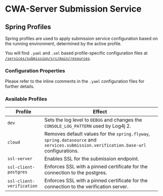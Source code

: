 # CWA-Server Submission Service

## Spring Profiles

Spring profiles are used to apply submission service configuration based on the running environment, determined by the active profile.

You will find `.yaml` and `.xml` based profile-specific configuration files at [`/services/submission/src/main/resources`](/services/submission/src/main/resources).

### Configuration Properties

Please refer to the inline comments in the `.yaml` configuration files for further details.

### Available Profiles

Profile                   | Effect
--------------------------|-------------
`dev`                     | Sets the log level to `DEBUG` and changes the `CONSOLE_LOG_PATTERN` used by Log4j 2.
`cloud`                   | Removes default values for the `spring.flyway`, `spring.datasource` and `services.submission.verification.base-url` configurations.
`ssl-server`              | Enables SSL for the submission endpoint.
`ssl-client-postgres`     | Enforces SSL with a pinned certificate for the connection to the postgres.
`ssl-client-verification` | Enforces SSL with a pinned certificate for the connection to the verification server.
